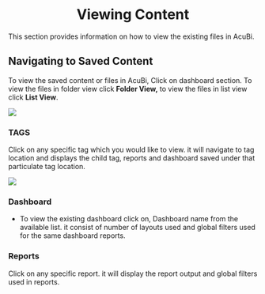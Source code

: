 


<center><h1>Viewing Content</h1></center>

This section provides information on how to view the existing files in AcuBi.

## Navigating to Saved Content 

To view the saved content or files in AcuBi, Click on dashboard section. To view the files in folder view click **Folder View,** to view the files in list view click **List View**.

![
](https://raw.githubusercontent.com/sv18042016/fp1/65a7a2016e969da008299fa05bf06e3a17cffa5d/images/view_content.png)


### TAGS
Click on any specific tag which you would like to view. it will navigate to tag location and displays the child tag, reports and dashboard saved under that particulate tag location.

![
](https://raw.githubusercontent.com/sv18042016/fp1/65a7a2016e969da008299fa05bf06e3a17cffa5d/images/tag.png)

### Dashboard

 - To view the existing dashboard click on, Dashboard name from the available list. it consist of number of layouts used and global filters used for the same dashboard reports.
 


 ### Reports
 Click on any specific report. it will display the report output and global filters used in reports.



<!--stackedit_data:
eyJoaXN0b3J5IjpbMTc5MjE0Nzk0NywtMzQ0NTk0ODQ2LC0xNT
Y5MDQ4MjI2LDEzOTk3MzYwLC0xODEzMTQwMTc5LDExNTk2NDM0
OTAsMTE5NTI1MzUxMSw3MDE0NzkwNDIsMTUzNjQ2OTI0OF19
-->